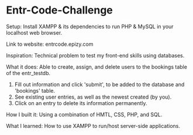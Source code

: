 # Entr-Code-Challenge

Setup: Install XAMPP & its dependencies to run PHP & MySQL in your localhost web browser. 

Link to website: entrcode.epizy.com

Inspiration: Technical problem to test my front-end skills using databases. 

What it does: Able to create, assign, and delete users to the bookings table of the entr_testdb. 

1) Fill out information and click 'submit', to be added to the database and 'bookings' table.
2) See existing user entries, as well as the newest created (by you). 
3) Click on an entry to delete its information permanently. 

How I built it: Using a combination of HMTL, CSS, PHP, and SQL.

What I learned: How to use XAMPP to run/host server-side applications. 
